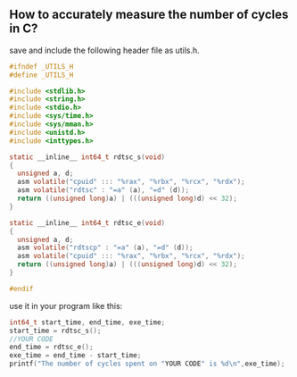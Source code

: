 ## **How to accurately measure the number of cycles in C?** 
save and include the following header file as utils.h.   
```c
#ifndef _UTILS_H
#define _UTILS_H

#include <stdlib.h>
#include <string.h>
#include <stdio.h>
#include <sys/time.h>
#include <sys/mman.h>
#include <unistd.h>
#include <inttypes.h>

static __inline__ int64_t rdtsc_s(void)
{
  unsigned a, d;
  asm volatile("cpuid" ::: "%rax", "%rbx", "%rcx", "%rdx");
  asm volatile("rdtsc" : "=a" (a), "=d" (d));
  return ((unsigned long)a) | (((unsigned long)d) << 32);
}

static __inline__ int64_t rdtsc_e(void)
{
  unsigned a, d;
  asm volatile("rdtscp" : "=a" (a), "=d" (d));
  asm volatile("cpuid" ::: "%rax", "%rbx", "%rcx", "%rdx");
  return ((unsigned long)a) | (((unsigned long)d) << 32);
}

#endif
```  
use it in your program like this:
```c
int64_t start_time, end_time, exe_time;
start_time = rdtsc_s();
//YOUR CODE
end_time = rdtsc_e();
exe_time = end_time - start_time;
printf("The number of cycles spent on "YOUR CODE" is %d\n",exe_time);
```
